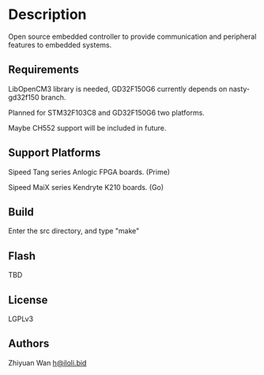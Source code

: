 Description
======

Open source embedded controller to provide communication and peripheral features to embedded systems.

Requirements
--------------

LibOpenCM3 library is needed, GD32F150G6 currently depends on nasty-gd32f150 branch.

Planned for STM32F103C8 and GD32F150G6 two platforms.

Maybe CH552 support will be included in future.

Support Platforms
--------------

Sipeed Tang series Anlogic FPGA boards. (Prime)

Sipeed MaiX series Kendryte K210 boards. (Go)

Build
--------------

Enter the src directory, and type "make"

Flash
--------------

TBD

License
--------------

LGPLv3

Authors
--------------

Zhiyuan Wan <h@iloli.bid>
